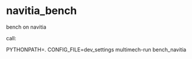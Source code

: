 # navitia_bench
bench on navitia

call:

PYTHONPATH=. CONFIG_FILE=dev_settings multimech-run bench_navitia 
